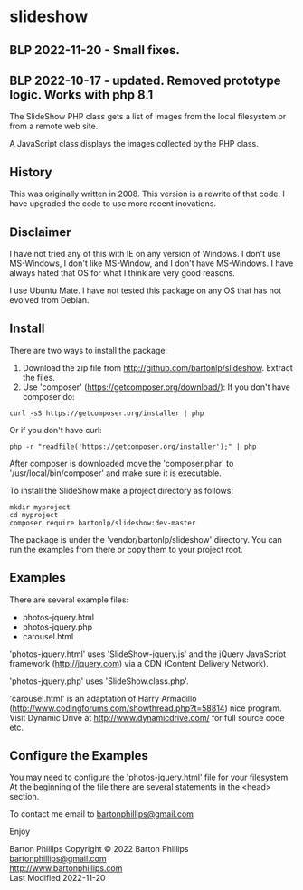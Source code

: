# slideshow

## BLP 2022-11-20 - Small fixes.
## BLP 2022-10-17 - updated. Removed prototype logic. Works with php 8.1

The SlideShow PHP class gets a list of images from the local filesystem or from a remote
web site. 

A JavaScript class displays the images collected by the PHP class.

## History

This was originally written in 2008. This version is a
rewrite of that code. I have upgraded the code to use more recent inovations.

## Disclaimer

I have not tried any of this with IE on any version of Windows. I don't use MS-Windows, I 
don't like MS-Window, and I don't have MS-Windows. 
I have always hated that OS for what I think are very good reasons.

I use Ubuntu Mate. I have not tested this package on
any OS that has not evolved from Debian.

## Install

There are two ways to install the package:

1. Download the zip file from http://github.com/bartonlp/slideshow. Extract the files.
2. Use 'composer' (https://getcomposer.org/download/):
   If you don't have composer do:
```
curl -sS https://getcomposer.org/installer | php
```
Or if you don't have curl:
```
php -r "readfile('https://getcomposer.org/installer');" | php
```
After composer is downloaded move the 'composer.phar' to '/usr/local/bin/composer' and make
sure it is executable. 

To install the SlideShow make a project directory as follows:
```
mkdir myproject
cd myproject
composer require bartonlp/slideshow:dev-master
```
The package is under the 'vendor/bartonlp/slideshow' directory. You can run the examples from
there or copy them to your project root.

## Examples

There are several example files:

* photos-jquery.html
* photos-jquery.php
* carousel.html

'photos-jquery.html' uses 'SlideShow-jquery.js' and the jQuery JavaScript framework (http://jquery.com) via a CDN
(Content Delivery Network).

'photos-jquery.php' uses 'SlideShow.class.php'.

'carousel.html' is an adaptation of Harry Armadillo 
(http://www.codingforums.com/showthread.php?t=58814) nice program. 
Visit Dynamic Drive at http://www.dynamicdrive.com/ for full source code etc.

## Configure the Examples

You may need to configure the 'photos-jquery.html' file for your filesystem. At the beginning
of the file there are several statements in the &lt;head&gt; section.

To contact me email to bartonphillips@gmail.com

Enjoy

Barton Phillips
 Copyright &copy; 2022 Barton Phillips  
 bartonphillips@gmail.com  
 http://www.bartonphillips.com  
 Last Modified 2022-11-20
